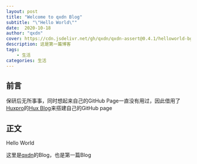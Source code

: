 ```yaml
---
layout: post
title: "Welcome to qxdn Blog"
subtitle: "\"Hello World\""
date:  2020-10-18
author: "qxdn"
cover: https://cdn.jsdelivr.net/gh/qxdn/qxdn-assert@0.4.1/helloworld-bg.jpg
description: 这是第一篇博客
tags:
    - 生活
categories: 生活
---
```


## 前言
保研后无所事事，同时想起来自己的GitHub Page一直没有用过，因此借用了[Huxpro](https://github.com/Huxpro)的[Hux Blog](https://github.com/Huxpro/huxpro.github.io)来搭建自己的GitHub page


## 正文
Hello World

这里是[qxdn](https://github.com/qxdn)的Blog，也是第一篇Blog